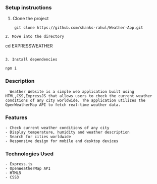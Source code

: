 ### Setup instructions

1. Clone the project

```
    git clone https://github.com/shanks-rahul/Weather-App.git

2. Move into the directory

```
   cd EXPRESSWEATHER
```

3. Install dependencies

```
    npm i

### Description

```
  Weather Website is a simple web application built using HTML,CSS,ExpressJS that allows users to check the current weather conditions of any city worldwide. The application utilizes the OpenWeatherMap API to fetch real-time weather data.
```


### Features

```
- Check current weather conditions of any city
- Display temperature, humidity and weather description
- Search for cities worldwide
- Responsive design for mobile and desktop devices
```

### Technologies Used

```
- Express.js
- OpenWeatherMap API
- HTML5
- CSS3
```